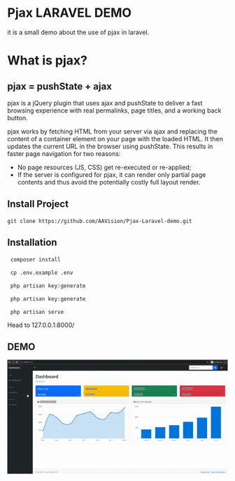 # Pjax LARAVEL DEMO
it is a small demo about the use of pjax in laravel.


# What is pjax?

## pjax = pushState + ajax

pjax is a jQuery plugin that uses ajax and pushState to deliver a fast browsing experience with real permalinks, page titles, and a working back button.

pjax works by fetching HTML from your server via ajax and replacing the content
of a container element on your page with the loaded HTML. It then updates the
current URL in the browser using pushState. This results in faster page
navigation for two reasons:

* No page resources (JS, CSS) get re-executed or re-applied;
* If the server is configured for pjax, it can render only partial page
  contents and thus avoid the potentially costly full layout render.

## Install Project


```
git clone https://github.com/AAVision/Pjax-Laravel-demo.git
```

## Installation


```
 composer install
```

```
 cp .env.example .env
```

```
 php artisan key:generate
```

```
 php artisan key:generate
```

```
 php artisan serve
```

Head to 127.0.0.1:8000/



## DEMO
![alt text](https://github.com/AAVision/Pjax-Laravel-demo/blob/master/demo.gif?raw=true)

